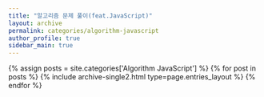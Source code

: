 ```yaml
---
title: "알고리즘 문제 풀이(feat.JavaScript)"
layout: archive
permalink: categories/algorithm-javascript
author_profile: true
sidebar_main: true
---
```


{% assign posts = site.categories['Algorithm JavaScript'] %}
{% for post in posts %} {% include archive-single2.html type=page.entries_layout %} {% endfor %}
